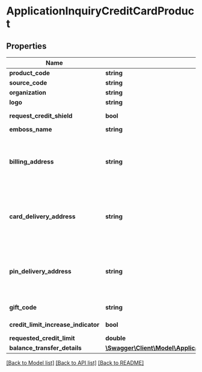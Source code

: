 # ApplicationInquiryCreditCardProduct

## Properties
Name | Type | Description | Notes
------------ | ------------- | ------------- | -------------
**product_code** | **string** | A unique code that identifies the product. | 
**source_code** | **string** | A source code to identify the product | 
**organization** | **string** | Card issuing organization name | 
**logo** | **string** | Product logo to identify the product | 
**request_credit_shield** | **bool** | Insurance enrolment for outstanding balance on the card. Valid values: true and false | [optional] 
**emboss_name** | **string** | Name to be embossed on card. | [optional] 
**billing_address** | **string** | Billing address of applicant. This is a reference data field. Please use /v1/apac/utilities/referenceData/{addressType} resource to get valid value of this field with description. You can use addressType field as the referenceCode parameter to retrieve the values. | [optional] 
**card_delivery_address** | **string** | Card delivery address of applicant. This is a reference data field. Please use /v1/apac/utilities/referenceData/{addressType} resource to get valid value of this field with description. You can use addressType field name as the referenceCode parameter to retrieve the values. | [optional] 
**pin_delivery_address** | **string** | Delivery address  for card pin of applicant. This is a reference data field. Please use /v1/apac/utilities/referenceData/{addressType} resource to get valid value of this field with description. You can use addressType field name as the referenceCode parameter to retrieve the values. | [optional] 
**gift_code** | **string** | A  unique code that identifies the gift offered along with the product | [optional] 
**credit_limit_increase_indicator** | **bool** | Option  to review the credit limit in the future.Valid values: true and false | [optional] 
**requested_credit_limit** | **double** | Credit limit accepted by applicant | [optional] 
**balance_transfer_details** | [**\Swagger\Client\Model\ApplicationInquiryBalanceTransferDetails[]**](ApplicationInquiryBalanceTransferDetails.md) |  | [optional] 

[[Back to Model list]](../../README.md#documentation-for-models) [[Back to API list]](../../README.md#documentation-for-api-endpoints) [[Back to README]](../../README.md)

